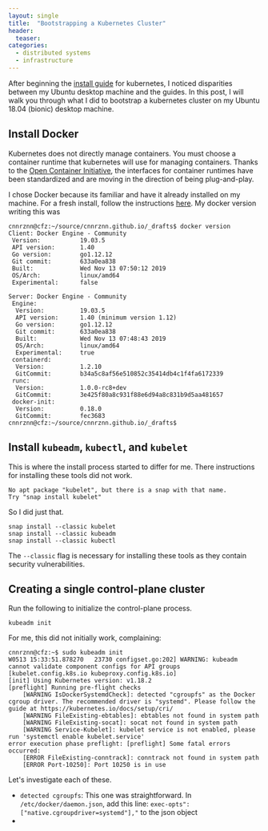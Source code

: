 ```yaml
---
layout: single
title:  "Bootstrapping a Kubernetes Cluster"
header:
  teaser:
categories: 
  - distributed systems
  - infrastructure
---
```


After beginning the [install
guide](https://kubernetes.io/docs/setup/production-environment/tools/kubeadm/install-kubeadm/)
for kubernetes, I noticed disparities between my Ubuntu desktop machine and
the guides. In this post, I will walk you through what I did to bootstrap a
kubernetes cluster on my Ubuntu 18.04 (bionic) desktop machine.

## Install Docker
Kubernetes does not directly manage containers. You must choose a container
runtime that kubernetes will use for managing containers. Thanks to the [Open
Container Initiative](https://www.opencontainers.org/), the interfaces for
container runtimes have been standardized and are moving in the direction of
being plug-and-play.

I chose Docker because its familiar and have it already installed on my
machine. For a fresh install, follow the instructions
[here](https://docs.docker.com/engine/install/ubuntu/). My docker version writing this was
```shell
cnnrznn@cfz:~/source/cnnrznn.github.io/_drafts$ docker version
Client: Docker Engine - Community
 Version:           19.03.5
 API version:       1.40
 Go version:        go1.12.12
 Git commit:        633a0ea838
 Built:             Wed Nov 13 07:50:12 2019
 OS/Arch:           linux/amd64
 Experimental:      false

Server: Docker Engine - Community
 Engine:
  Version:          19.03.5
  API version:      1.40 (minimum version 1.12)
  Go version:       go1.12.12
  Git commit:       633a0ea838
  Built:            Wed Nov 13 07:48:43 2019
  OS/Arch:          linux/amd64
  Experimental:     true
 containerd:
  Version:          1.2.10
  GitCommit:        b34a5c8af56e510852c35414db4c1f4fa6172339
 runc:
  Version:          1.0.0-rc8+dev
  GitCommit:        3e425f80a8c931f88e6d94a8c831b9d5aa481657
 docker-init:
  Version:          0.18.0
  GitCommit:        fec3683
cnnrznn@cfz:~/source/cnnrznn.github.io/_drafts$ 
```

## Install `kubeadm`, `kubectl`, and `kubelet`
This is where the install process started to differ for me. There
instructions for installing these tools did not work.

```shell
No apt package "kubelet", but there is a snap with that name.
Try "snap install kubelet"
```

So I did just that.

```shell
snap install --classic kubelet
snap install --classic kubeadm
snap install --classic kubectl
```

The `--classic` flag is necessary for installing these tools as they contain
security vulnerabilities.

## Creating a single control-plane cluster
Run the following to initialize the control-plane process.
```shell
kubeadm init
```

For me, this did not initially work, complaining:
```shell
cnnrznn@cfz:~$ sudo kubeadm init 
W0513 15:33:51.878270   23730 configset.go:202] WARNING: kubeadm cannot validate component configs for API groups [kubelet.config.k8s.io kubeproxy.config.k8s.io]
[init] Using Kubernetes version: v1.18.2
[preflight] Running pre-flight checks
	[WARNING IsDockerSystemdCheck]: detected "cgroupfs" as the Docker cgroup driver. The recommended driver is "systemd". Please follow the guide at https://kubernetes.io/docs/setup/cri/
	[WARNING FileExisting-ebtables]: ebtables not found in system path
	[WARNING FileExisting-socat]: socat not found in system path
	[WARNING Service-Kubelet]: kubelet service is not enabled, please run 'systemctl enable kubelet.service'
error execution phase preflight: [preflight] Some fatal errors occurred:
	[ERROR FileExisting-conntrack]: conntrack not found in system path
	[ERROR Port-10250]: Port 10250 is in use
```

Let's investigate each of these.

- `detected cgroupfs`: This one was straightforward. In
`/etc/docker/daemon.json`, add this line: `exec-opts":
["native.cgroupdriver=systemd"],"` to the json object
- 